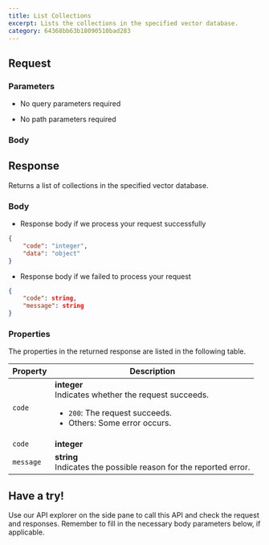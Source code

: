 ```yaml
---
title: List Collections
excerpt: Lists the collections in the specified vector database.
category: 64368bb63b18090510bad283
---
```


## Request

### Parameters

- No query parameters required



- No path parameters required

### Body



## Response

Returns a list of collections in the specified vector database.

### Body

- Response body if we process your request successfully

```json
{
    "code": "integer",
    "data": "object"
}
```

- Response body if we failed to process your request

```json
{
    "code": string,
    "message": string
}
```

### Properties

The properties in the returned response are listed in the following table.

| Property | Description                                                                                                                                  |
|----------|----------------------------------------------------------------------------------------------------------------------------------------------|
| `code`     | **integer**<br>Indicates whether the request succeeds.<br><ul><li>`200`: The request succeeds.</li><li>Others: Some error occurs.</li></ul> |
| `code` | **integer**<br> || `data` | **object**<br> |
| `message`  | **string**<br>Indicates the possible reason for the reported error. |

## Have a try!

Use our API explorer on the side pane to call this API and check the request and responses. Remember to fill in the necessary body parameters below, if applicable.